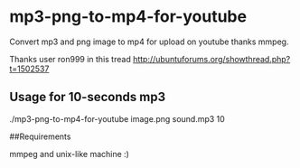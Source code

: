mp3-png-to-mp4-for-youtube
==========================

Convert mp3 and png image to mp4 for upload on youtube thanks mmpeg.

Thanks user ron999 in this tread http://ubuntuforums.org/showthread.php?t=1502537


## Usage for 10-seconds mp3

./mp3-png-to-mp4-for-youtube image.png sound.mp3 10

##Requirements

mmpeg and unix-like machine :)


